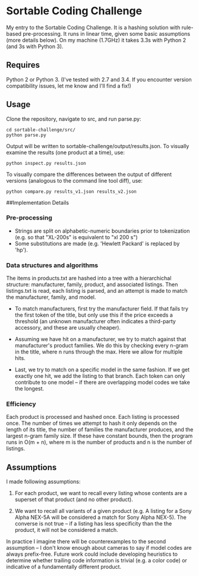 # Sortable Coding Challenge
My entry to the Sortable Coding Challenge. It is a hashing solution with rule-based pre-processing. It runs in linear time, given some basic assumptions (more details below). On my machine (1.7GHz) it takes 3.3s with Python 2 (and 3s with Python 3).

## Requires
Python 2 or Python 3. (I've tested with 2.7 and 3.4. If you encounter version compatibility issues, let me know and I'll find a fix!)

## Usage

Clone the repository, navigate to src, and run parse.py: 
```
cd sortable-challenge/src/
python parse.py
```
Output will be written to sortable-challenge/output/results.json. To visually examine the results (one product at a time), use:
```
python inspect.py results.json
```
To visually compare the differences between the output of different versions (analogous to the command line tool diff), use:
```
python compare.py results_v1.json results_v2.json
```

##Implementation Details

### Pre-processing
- Strings are split on alphabetic-numeric boundaries prior to tokenization (e.g. so that "XL-200s" is equivalent to "xl 200 s") 
- Some substitutions are made (e.g. 'Hewlett Packard' is replaced by 'hp').

### Data structures and algorithms
The items in products.txt are hashed into a tree with a hierarchichal structure: manufacturer, family, product, and associated listings. Then listings.txt is read, each listing is parsed, and an attempt is made to match the manufacturer, family, and model.

- To match manufacturers, first try the manufacturer field. If that fails try the first token of the title, but only use this if the price exceeds a threshold (an unknown manufacturer often indicates a third-party accessory, and these are usually cheaper).

- Assuming we have hit on a manufacturer, we try to match against that manufacturer's product families. We do this by checking every n-gram in the title, where n runs through the max. Here we allow for multiple hits.

- Last, we try to match on a specific model in the same fashion. If we get exactly one hit, we add the listing to that branch. Each token can only contribute to one model – if there are overlapping model codes we take the longest. 

### Efficiency
Each product is processed and hashed once. Each listing is processed once. The number of times we attempt to hash it only depends on the length of its title, the number of families the manufacturer produces, and the largest n-gram family size. If these have constant bounds, then the program runs in O(m + n), where m is the number of products and n is the number of listings.  

## Assumptions
I made following assumptions:

1. For each product, we want to recall every listing whose contents are a superset of that product (and no other product).  

2. We want to recall all variants of a given product (e.g. A listing for a Sony Alpha NEX-5A will be considered a match for Sony Alpha NEX-5). The converse is not true – if a listing has less specificity than the the product, it will not be considered a match.  

In practice I imagine there will be counterexamples to the second assumption – I don't know enough about cameras to say if model codes are always prefix-free. Future work could include developing heuristics to determine whether trailing code information is trivial (e.g. a color code) or indicative of a fundamentally different product.

















